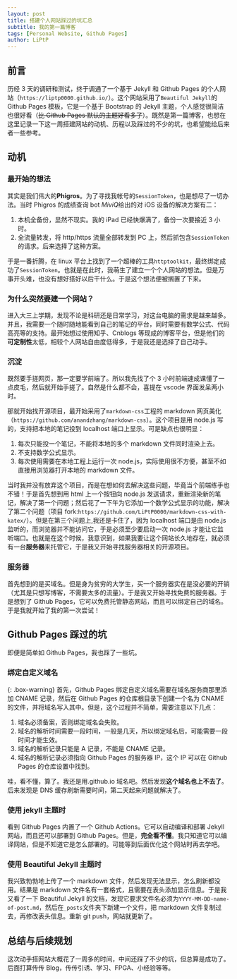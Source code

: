 ```yaml
---
layout: post
title: 搭建个人网站踩过的坑汇总
subtitle: 我的第一篇博客
tags: [Personal Website, Github Pages]
author: LiPtP
---
```


## 前言

历经 3 天的调研和测试，终于调通了一个基于 Jekyll 和 Github Pages 的个人网站（`https://liptp0000.github.io/`）。这个网站采用了`Beautiful Jekyll`的 Github Pages 模板，它是一个基于 Bootstrap 的 Jekyll 主题，个人感觉很简洁也很好看（~~比 Github Pages 默认的主题好看多了~~）。既然是第一篇博客，也想在这里记录一下这一周搭建网站的动机、历程以及踩过的不少的坑，也希望能给后来者一些参考。

## 动机

### 最开始的想法

其实是我们伟大的**Phigros**。为了寻找我帐号的`SessionToken`，也是想尽了一切办法。当时 Phigros 的成绩查询 bot *MiviQ*给出的对 iOS 设备的解决方案有二：

1. 本机全备份，显然不现实。我的 iPad 已经快爆满了，备份一次要接近 3 小时。
2. 全流量转发，将 http/https 流量全部转发到 PC 上，然后抓包含`SessionToken`的请求。后来选择了这种方案。

于是一番折腾，在 linux 平台上找到了一个超棒的工具`httptoolkit`，最终绑定成功了`SessionToken`。也就是在此时，我萌生了建立一个个人网站的想法。但是万事开头难，也没有想好搭好以后干什么。于是这个想法便被搁置了下来。

### 为什么突然要建一个网站？

进入大三上学期，发现不论是科研还是日常学习，对这台电脑的需求是越来越多。并且，我需要一个随时随地能看到自己的笔记的平台，同时需要有数学公式、代码高亮等的支持。最开始想过使用知乎、Cnblogs 等现成的博客平台，但是他们的**可定制性**太低，相较个人网站自由度低得多，于是我还是选择了自己动手。

### 沉淀

既然要手搓网页，那一定要学前端了。所以我先找了个 3 小时前端速成课懂了一点皮毛，然后就开始手搓了。自然是什么都不会，喜提在 vscode 界面发呆两小时。

那就开始找开源项目，最开始采用了`markdown-css`工程的 markdown 网页美化（`https://github.com/anandzhang/markdown-css`）。这个项目是用 node.js 写的，支持把本地的笔记投到 localhost 端口上显示。可是缺点也很明显：

1. 每次只能投一个笔记，不能将本地的多个 markdown 文件同时渲染上去。
2. 不支持数学公式显示。
3. 每次使用需要在本地工程上运行一次 node.js，实际使用很不方便，甚至不如直接用浏览器打开本地的 markdown 文件。

当时我并没有放弃这个项目，而是在想如何去解决这些问题，毕竟当个前端练手也不错！于是首先想到用 html 上一个按钮向 node.js 发送请求，重新渲染新的笔记，解决了第一个问题；然后花了一下午为它添加一个数学公式显示的功能，解决了第二个问题（项目 fork:`https://github.com/LiPtP0000/markdown-css-with-katex/`）。但是在第三个问题上,我还是卡住了，因为 localhost 端口是由 node.js 监听的，而浏览器并不能访问它，于是必须至少要启动一次 node.js 才能让它监听端口。也就是在这个时候，我意识到，如果我要让这个网站长久地存在，就必须有一台**服务器**来托管它，于是我又开始寻找服务器相关的开源项目。

### 服务器

首先想到的是买域名。但是身为贫穷的大学生，买一个服务器实在是没必要的开销（尤其是只想写博客，不需要太多的流量）。于是我又开始寻找免费的服务器。于是想到了 Github Pages，它可以免费托管静态网站，而且可以绑定自己的域名。于是我就开始了我的第一次尝试！

## Github Pages 踩过的坑

即便是简单如 Github Pages，我也踩了一些坑。

### 绑定自定义域名

{: .box-warning}
首先，Github Pages 绑定自定义域名需要在域名服务商那里添加 CNAME 记录，然后在 Github Pages 的仓库根目录下创建一个名为 CNAME 的文件，并将域名写入其中。但是，这个过程并不简单，需要注意以下几点：<br/>

1. 域名必须备案，否则绑定域名会失败。
2. 域名的解析时间需要一段时间，一般是几天，所以绑定域名后，可能需要一段时间才能生效。
3. 域名的解析记录只能是 A 记录，不能是 CNAME 记录。
4. 域名的解析记录必须指向 Github Pages 的服务器 IP，这个 IP 可以在 Github Pages 的仓库设置中找到。

哇，看不懂，算了。我还是用.github.io 域名吧。然后发现**这个域名也上不去了**。后来发现是 DNS 缓存刷新需要时间，第二天起来问题就解决了。

### 使用 jekyll 主题时

看到 Github Pages 内置了一个 Github Actions。它可以自动编译和部署 Jekyll 网站，而且还可以部署到 Github Pages。但是，**完全看不懂**。我只知道它可以编译网站，但是不知道它是怎么部署的。可能等到后面优化这个网站时再去学吧。

### 使用 Beautiful Jekyll 主题时

我兴致勃勃地上传了一个 markdown 文件，然后发现无法显示，怎么刷新都没用。结果是 markdown 文件名有一套格式，且需要在表头添加显示信息。于是我又看了一下 Beautiful Jekyll 的文档，发现它要求文件名必须为`YYYY-MM-DD-name-of-post.md`，然后在`_posts`文件夹下新建一个文件，把 markdown 文件复制过去，再修改表头信息。重新 git push，网站就更新了。

## 总结与后续规划

这次动手搭网站大概花了一周多的时间，中间还踩了不少的坑，但总算是成功了。后面打算传传 Blog，传传引诱、学习、FPGA、小经验等等。
